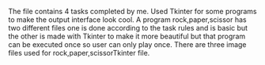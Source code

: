 The file contains 4 tasks completed by me. Used Tkinter for some programs to make the output interface look cool.
A program rock,paper,scissor has two different files one is done according to the task rules and is basic but the other is made with Tkinter to make it more beautiful but that program can be executed once so user can only play once.
There are three image files used for rock,paper,scissorTkinter file.

